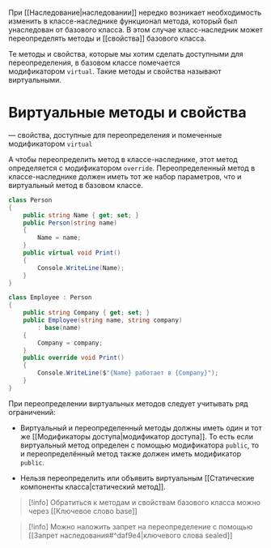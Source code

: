 При [[Наследование|наследовании]] нередко возникает необходимость изменить в классе-наследнике функционал метода, который был унаследован от базового класса. В этом случае класс-наследник может переопределять методы и [[свойства]] базового класса.

Те методы и свойства, которые мы хотим сделать доступными для переопределения, в базовом классе помечается модификатором `virtual`. Такие методы и свойства называют виртуальными.

# **Виртуальные методы и свойства** 
— свойства, доступные для переопределения и помеченные модификатором `virtual`

А чтобы переопределить метод в классе-наследнике, этот метод определяется с модификатором `override`. Переопределенный метод в классе-наследнике должен иметь тот же набор параметров, что и виртуальный метод в базовом классе.

```cs
class Person
{
    public string Name { get; set; }
    public Person(string name)
    {
        Name = name;
    }
    public virtual void Print()
    {
        Console.WriteLine(Name);
    }
}

class Employee : Person
{
    public string Company { get; set; }
    public Employee(string name, string company)
        : base(name)
    {
        Company = company;
    }
    public override void Print()
    {
        Console.WriteLine($"{Name} работает в {Company}");
    }
}
```

При переопределении виртуальных методов следует учитывать ряд ограничений:

- Виртуальный и переопределенный методы должны иметь один и тот же [[Модификаторы доступа|модификатор доступа]]. То есть если виртуальный метод определен с помощью модификатора `public`, то и переопределённый метод также должен иметь модификатор `public`.
    
- Нельзя переопределить или объявить виртуальным [[Статические компоненты класса|статический метод]].

> [!info]
> Обратиться к методам и свойствам базового класса можно через [[Ключевое слово base]]

> [!info]
> Можно наложить запрет на переопределение с помощью [[Запрет наследования#^daf9e4|ключевого слова sealed]]